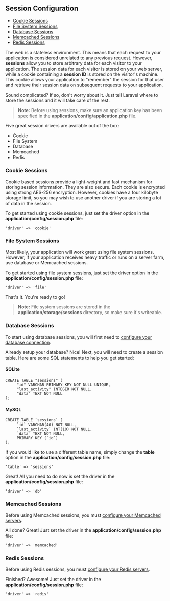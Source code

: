 <a name="config"></a>
## Session Configuration

- [Cookie Sessions](#cookie)
- [File System Sessions](#file)
- [Database Sessions](#database)
- [Memcached Sessions](#memcached)
- [Redis Sessions](#redis)

The web is a stateless environment. This means that each request to your application is considered unrelated to any previous request. However, **sessions** allow you to store arbitrary data for each visitor to your application. The session data for each visitor is stored on your web server, while a cookie containing a **session ID** is stored on the visitor's machine. This cookie allows your application to "remember" the session for that user and retrieve their session data on subsequent requests to your application.

Sound complicated? If so, don't worry about it. Just tell Laravel where to store the sessions and it will take care of the rest.

> **Note:** Before using sessions, make sure an application key has been specified in the **application/config/application.php** file.

Five great session drivers are available out of the box:

- Cookie
- File System
- Database
- Memcached
- Redis

<a name="cookie"></a>
### Cookie Sessions

Cookie based sessions provide a light-weight and fast mechanism for storing session information. They are also secure. Each cookie is encrypted using strong AES-256 encryption. However, cookies have a four kilobyte storage limit, so you may wish to use another driver if you are storing a lot of data in the session.

To get started using cookie sessions, just set the driver option in the **application/config/session.php** file:

	'driver' => 'cookie'

<a name="file"></a>
### File System Sessions

Most likely, your application will work great using file system sessions. However, if your application receives heavy traffic or runs on a server farm, use database or Memcached sessions.

To get started using file system sessions, just set the driver option in the **application/config/session.php** file:

	'driver' => 'file'

That's it. You're ready to go!

> **Note:** File system sessions are stored in the **application/storage/sessions** directory, so make sure it's writeable.

<a name="database"></a>
### Database Sessions

To start using database sessions, you will first need to [configure your database connection](/docs/database/config).

Already setup your database? Nice! Next, you will need to create a session table. Here are some SQL statements to help you get started:

#### SQLite

	CREATE TABLE "sessions" (
	     "id" VARCHAR PRIMARY KEY NOT NULL UNIQUE,
	     "last_activity" INTEGER NOT NULL,
	     "data" TEXT NOT NULL
	);

#### MySQL

	CREATE TABLE `sessions` (
	     `id` VARCHAR(40) NOT NULL,
	     `last_activity` INT(10) NOT NULL,
	     `data` TEXT NOT NULL,
	     PRIMARY KEY (`id`)
	);

If you would like to use a different table name, simply change the **table** option in the **application/config/session.php** file:

	'table' => 'sessions'

Great! All you need to do now is set the driver in the **application/config/session.php** file:

	'driver' => 'db'

<a name="memcached"></a>
### Memcached Sessions

Before using Memcached sessions, you must [configure your Memcached servers](/docs/database/config#memcached).

All done? Great! Just set the driver in the **application/config/session.php** file:

	'driver' => 'memcached'

<a name="redis"></a>
### Redis Sessions

Before using Redis sessions, you must [configure your Redis servers](/docs/database/redis#config).

Finished? Awesome! Just set the driver in the **application/config/session.php** file:

	'driver' => 'redis'